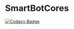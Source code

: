 # SmartBotCores

[![Codacy Badge](https://api.codacy.com/project/badge/Grade/1890233d659841dd9f66aec1a4299a08)](https://www.codacy.com/app/SmartCity-UAntwerpen/SmartBotCores?utm_source=github.com&amp;utm_medium=referral&amp;utm_content=SmartCity-UAntwerpen/SmartBotCores&amp;utm_campaign=Badge_Grade)
